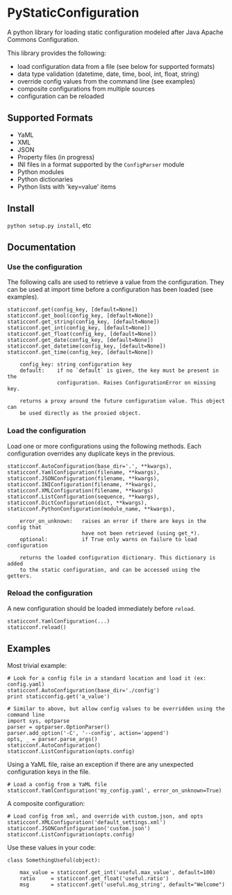 PyStaticConfiguration
=====================

A python library for loading static configuration modeled after
Java Apache Commons Configuration.

This library provides the following:

* load configuration data from a file (see below for supported formats)
* data type validation (datetime, date, time, bool, int, float, string)
* override config values from the command line (see examples)
* composite configurations from multiple sources
* configuration can be reloaded


Supported Formats
-----------------

* YaML
* XML
* JSON
* Property files (in progress)
* INI files in a format supported by the `ConfigParser` module
* Python modules
* Python dictionaries
* Python lists with 'key=value' items


Install
-------

`python setup.py install`, etc


Documentation
-------------


### Use the configuration

The following calls are used to retrieve a value from the configuration.  They
can be used at import time before a configuration has been loaded (see examples).

    staticconf.get(config_key, [default=None])
    staticconf.get_bool(config_key, [default=None])
    staticconf.get_string(config_key, [default=None])
    staticconf.get_int(config_key, [default=None])
    staticconf.get_float(config_key, [default=None])
    staticconf.get_date(config_key, [default=None])
    staticconf.get_datetime(config_key, [default=None])
    staticconf.get_time(config_key, [default=None])

        config_key: string configuration key
        default:    if no `default` is given, the key must be present in the
                    configuration. Raises ConfigurationError on missing key.

        returns a proxy around the future configuration value. This object can
        be used directly as the proxied object.


### Load the configuration

Load one or more configurations using the following methods. Each configuration
overrides any duplicate keys in the previous.

    staticconf.AutoConfiguration(base_dir='.', **kwargs),
    staticconf.YamlConfiguration(filename, **kwargs),
    staticconf.JSONConfiguration(filename, **kwargs),
    staticconf.INIConfiguration(filename, **kwargs),
    staticconf.XMLConfiguration(filename, **kwargs)
    staticconf.ListConfiguration(sequence, **kwargs),
    staticconf.DictConfiguration(dict, **kwargs),
    staticconf.PythonConfiguration(module_name, **kwargs),

        error_on_unknown:   raises an error if there are keys in the config that
                            have not been retrieved (using get_*).
        optional:           if True only warns on failure to load configuration

        returns the loaded configuration dictionary. This dictionary is added
        to the static configuration, and can be accessed using the getters.


### Reload the configuration

A new configuration should be loaded immediately before `reload`.

    staticconf.YamlConfiguration(...)
    staticconf.reload()


Examples
--------
Most trivial example:

    # Look for a config file in a standard location and load it (ex: config.yaml)
    staticconf.AutoConfiguration(base_dir='./config')
    print staticconfig.get('a_value')

    # Similar to above, but allow config values to be overridden using the command line
    import sys, optparse
    parser = optparser.OptionParser()
    parser.add_option('-C', '--config', action='append')
    opts, _ = parser.parse_args()
    staticconf.AutoConfiguration()
    staticconf.ListConfiguration(opts.config)


Using a YaML file, raise an exception if there are any unexpected configuration
keys in the file.

    # Load a config from a YaML file
    staticconf.YamlConfiguration('my_config.yaml', error_on_unknown=True)


A composite configuration:

    # Load config from xml, and override with custom.json, and opts
    staticconf.XMLConfiguration('default_settings.xml')
    staticconf.JSONConfinfiguration('custom.json')
    staticconf.ListConfiguration(opts.config)


Use these values in your code:

    class SomethingUseful(object):

        max_value = staticconf.get_int('useful.max_value', default=100)
        ratio     = staticconf.get_float('useful.ratio')
        msg       = staticconf.get('useful.msg_string', default="Welcome")

